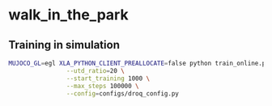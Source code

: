 # walk_in_the_park

## Training in simulation
```bash
MUJOCO_GL=egl XLA_PYTHON_CLIENT_PREALLOCATE=false python train_online.py --env_name=A1Run-v0 \
                --utd_ratio=20 \
                --start_training 1000 \
                --max_steps 100000 \
                --config=configs/droq_config.py
```